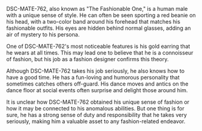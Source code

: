 DSC-MATE-762, also known as "The Fashionable One," is a human male with a unique sense of style. He can often be seen sporting a red beanie on his head, with a two-color band around his forehead that matches his fashionable outfits. His eyes are hidden behind normal glasses, adding an air of mystery to his persona.

One of DSC-MATE-762's most noticeable features is his gold earring that he wears at all times. This may lead one to believe that he is a connoisseur of fashion, but his job as a fashion designer confirms this theory.

Although DSC-MATE-762 takes his job seriously, he also knows how to have a good time. He has a fun-loving and humorous personality that sometimes catches others off-guard. His dance moves and antics on the dance floor at social events often surprise and delight those around him.

It is unclear how DSC-MATE-762 obtained his unique sense of fashion or how it may be connected to his anomalous abilities. But one thing is for sure, he has a strong sense of duty and responsibility that he takes very seriously, making him a valuable asset to any fashion-related endeavor.